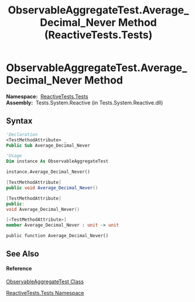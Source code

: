 ﻿---
title: ObservableAggregateTest.Average_Decimal_Never Method  (ReactiveTests.Tests)
TOCTitle: Average_Decimal_Never Method
ms:assetid: M:ReactiveTests.Tests.ObservableAggregateTest.Average_Decimal_Never
ms:mtpsurl: https://msdn.microsoft.com/en-us/library/reactivetests.tests.observableaggregatetest.average_decimal_never(v=VS.103)
ms:contentKeyID: 36620451
ms.date: 06/28/2011
mtps_version: v=VS.103
f1_keywords:
- ReactiveTests.Tests.ObservableAggregateTest.Average_Decimal_Never
dev_langs:
- CSharp
- JScript
- VB
- FSharp
- c++
---

# ObservableAggregateTest.Average\_Decimal\_Never Method

**Namespace:**  [ReactiveTests.Tests](hh289046\(v=vs.103\).md)  
**Assembly:**  Tests.System.Reactive (in Tests.System.Reactive.dll)

## Syntax

``` vb
'Declaration
<TestMethodAttribute> _
Public Sub Average_Decimal_Never
```

``` vb
'Usage
Dim instance As ObservableAggregateTest

instance.Average_Decimal_Never()
```

``` csharp
[TestMethodAttribute]
public void Average_Decimal_Never()
```

``` c++
[TestMethodAttribute]
public:
void Average_Decimal_Never()
```

``` fsharp
[<TestMethodAttribute>]
member Average_Decimal_Never : unit -> unit 
```

``` jscript
public function Average_Decimal_Never()
```

## See Also

#### Reference

[ObservableAggregateTest Class](hh314823\(v=vs.103\).md)

[ReactiveTests.Tests Namespace](hh289046\(v=vs.103\).md)

